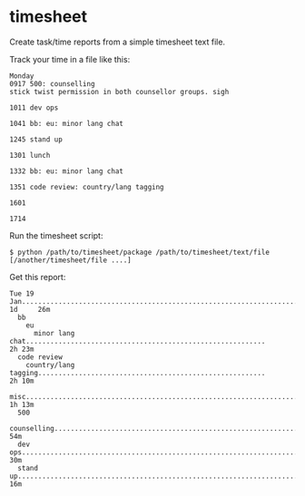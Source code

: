 timesheet
=========

Create task/time reports from a simple timesheet text file.

Track your time in a file like this:

    Monday                                                                                                                                                                                                  
    0917 500: counselling                                                                                                                                                                                   
    stick twist permission in both counsellor groups. sigh                                                                                                                                                  
                                                                                                                                                                                                            
    1011 dev ops                                                                                                                                                                                            
                                                                                                                                                                                                            
    1041 bb: eu: minor lang chat                                                                                                                                                                            
                                                                                                                                                                                                            
    1245 stand up                                                                                                                                                                                           
                                                                                                                                                                                                            
    1301 lunch                                                                                                                                                                                              
                                                                                                                                                                                                            
    1332 bb: eu: minor lang chat

    1351 code review: country/lang tagging

    1601

    1714

Run the timesheet script:

    $ python /path/to/timesheet/package /path/to/timesheet/text/file [/another/timesheet/file ....]
    
Get this report:

    Tue 19 Jan......................................................................  1d     26m
      bb                                                                                        
        eu                                                                                      
          minor lang chat...........................................................      2h 23m
      code review                                                                               
        country/lang tagging........................................................      2h 10m
      misc..........................................................................      1h 13m
      500                                                                                       
        counselling.................................................................         54m
      dev ops.......................................................................         30m
      stand up......................................................................         16m
